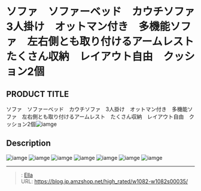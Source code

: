 # ソファ　ソファーベッド　カウチソファ　3人掛け　オットマン付き　多機能ソファ　左右側とも取り付けるアームレスト　たくさん収納　レイアウト自由　クッション2個


## PRODUCT TITLE 

ソファ　ソファーベッド　カウチソファ　3人掛け　オットマン付き　多機能ソファ　左右側とも取り付けるアームレスト　たくさん収納　レイアウト自由　クッション2個![iamge](https://b2bfiles1.gigab2b.cn/image/wkseller/10588/20211117_6510a39042beb010a7454bff1638c9fe.jpg)

## Description











![iamge](https://b2bfiles1.gigab2b.cn/image/wkseller/10588/20211107_707ecc3c53b1980128baa2ca2a4aa690.jpg)
![iamge](https://b2bfiles1.gigab2b.cn/image/wkseller/10588/20211117_295752642969ca833ef2c529f1ba1b68.jpg)
![iamge](https://b2bfiles1.gigab2b.cn/image/wkseller/10588/20211117_9f4f9c4c6ef6539faeabd5f9f9ea81ae.jpg)
![iamge](https://b2bfiles1.gigab2b.cn/image/wkseller/10588/20211117_a7fda786eafb11c06d5d70c97d0e3ad5.jpg)
![iamge](https://b2bfiles1.gigab2b.cn/image/wkseller/10588/20211117_939d121beb6248b5a9b29da56661d428.jpg)
![iamge](https://b2bfiles1.gigab2b.cn/image/wkseller/10588/20211117_01bbfc1a386738b5edc70ecbd120a8b7.jpg)
![iamge](https://b2bfiles1.gigab2b.cn/image/wkseller/10588/20211117_d81e7aa654a3985530f50803efe68b77.jpg)


---

> : [Ella](https://blog.jp.amzshop.net/)  
> URL: https://blog.jp.amzshop.net/high_rated/w1082-w1082s00035/  

